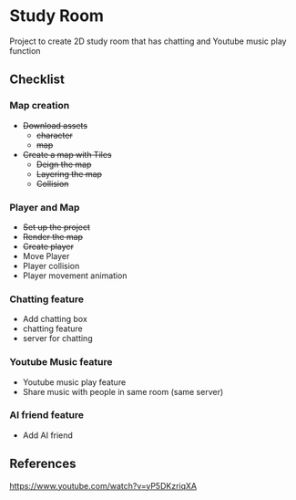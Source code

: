 # Study Room

Project to create 2D study room that has chatting and Youtube music play function


## Checklist
### Map creation
- ~~Download assets~~
    - ~~character~~
    - ~~map~~
- ~~Create a map with Tiles~~
    - ~~Deign the map~~
    - ~~Layering the map~~
    - ~~Collision~~

### Player and Map
- ~~Set up the project~~
- ~~Render the map~~
- ~~Create player~~
- Move Player
- Player collision
- Player movement animation

### Chatting feature
- Add chatting box
- chatting feature
- server for chatting

### Youtube Music feature
- Youtube music play feature
- Share music with people in same room (same server)

### AI friend feature
- Add AI friend

## References
https://www.youtube.com/watch?v=yP5DKzriqXA

